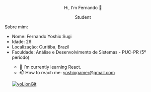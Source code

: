 <div align="center">
    <p>Hi, I'm Fernando 👋</p>
    <p>Student</p>
</div>
<p> Sobre mim: </p>
<div>
    <ul>
        <li>
            Nome: Fernando Yoshio Sugi
        </li>
        <li>
            Idade: 26
        </li>
        <li>
            Localização: Curitiba, Brazil
        </li>
        <li>
            Faculdade: Análise e Desenvolvimento de Sistemas - PUC-PR (5º período)
        </li>

- 🌱 I’m currently learning React.
- 📫 How to reach me: yoshiogamer@gmail.com

<p>
    
[![yoLionGit](https://github-readme-stats.vercel.app/api/top-langs/?username=yoLionGit&hide=php,html&layout=compact&theme=tokyonight)](https://github.com/yoLionGit/)

</p>
